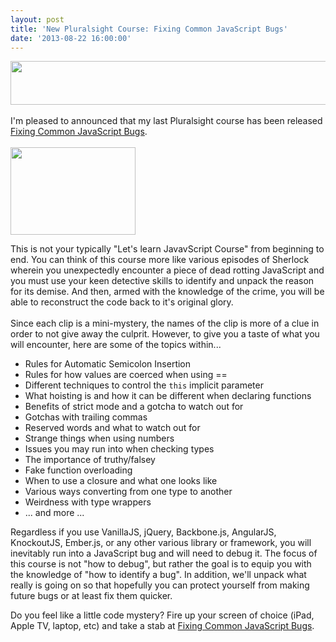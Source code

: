 ```yaml
---
layout: post
title: 'New Pluralsight Course: Fixing Common JavaScript Bugs'
date: '2013-08-22 16:00:00'
---
```


<div><a href="http://manor.im/etm-ps-fbjsb" imageanchor="1" target="_blank"><img border="0" height="70" src="http://1.bp.blogspot.com/-iT8ZMsliPzw/UhYu2eIoz1I/AAAAAAAAfkw/PvI9nvWQlzc/s640/8-22-2013+10-29-41+AM.png" width="640"></a></div><br>I'm pleased to announced that my last Pluralsight course has been released <a href="http://manor.im/etm-ps-fbjsb" target="_blank">Fixing Common JavaScript Bugs</a>.<br><br><div><a href="http://3.bp.blogspot.com/-__8O2HuZPhg/UhYyM7P61EI/AAAAAAAAfk8/d6lvPFRkfkE/s1600/sherlock1.jpg" imageanchor="1"><img border="0" height="140" src="http://3.bp.blogspot.com/-__8O2HuZPhg/UhYyM7P61EI/AAAAAAAAfk8/d6lvPFRkfkE/s200/sherlock1.jpg" width="200"></a></div>

This is not your typically "Let's learn JavavScript Course" from beginning to end. You can think of this course more like various episodes of Sherlock wherein you unexpectedly encounter a piece of dead rotting JavaScript and you must use your keen detective skills to identify and unpack the reason for its demise. And then, armed with the knowledge of the crime, you will be able to reconstruct the code back to it's original glory.<br><br>Since each clip is a mini-mystery, the names of the clip is more of a clue in order to not give away the culprit. However, to give you a taste of what you will encounter, here are some of the topics within...<br><ul><li>Rules for Automatic Semicolon Insertion</li><li>Rules for how values are coerced when using ==</li><li>Different techniques to control the `this` implicit parameter</li><li>What hoisting is and how it can be different when declaring functions</li><li>Benefits of strict mode and a gotcha to watch out for</li><li>Gotchas with trailing commas</li><li>Reserved words and what to watch out for</li><li>Strange things when using numbers</li><li>Issues you may run into when checking types</li><li>The importance of truthy/falsey</li><li>Fake function overloading</li><li>When to use a closure and what one looks like</li><li>Various ways converting from one type to another</li><li>Weirdness with type wrappers</li><li>... and more ...</li></ul>

Regardless if you use VanillaJS, jQuery, Backbone.js, AngularJS, KnockoutJS, Ember.js, or any other various library or framework, you will inevitably run into a JavaScript bug and will need to debug it. The focus of this course is not "how to debug", but rather the goal is to equip you with the knowledge of "how to identify a bug". In addition, we'll unpack what really is going on so that hopefully you can protect yourself from making future bugs or at least fix them quicker.

Do you feel like a little code mystery? Fire up your screen of choice (iPad, Apple TV, laptop, etc) and take a stab at <a href="http://manor.im/etm-ps-fbjsb" target="_blank">Fixing Common JavaScript Bugs</a>.